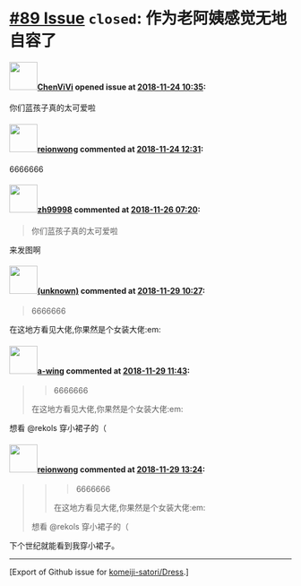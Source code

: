 # [\#89 Issue](https://github.com/komeiji-satori/Dress/issues/89) `closed`: 作为老阿姨感觉无地自容了

#### <img src="https://avatars.githubusercontent.com/u/14738835?u=ec12bc6066e15e101104ee00d2e7af4c20f006e2&v=4" width="50">[ChenViVi](https://github.com/ChenViVi) opened issue at [2018-11-24 10:35](https://github.com/komeiji-satori/Dress/issues/89):

你们蓝孩子真的太可爱啦

#### <img src="https://avatars.githubusercontent.com/u/9636382?u=700c01bfb5bfb9520c97429161ece47b2b282f9a&v=4" width="50">[reionwong](https://github.com/reionwong) commented at [2018-11-24 12:31](https://github.com/komeiji-satori/Dress/issues/89#issuecomment-441364746):

6666666

#### <img src="https://avatars.githubusercontent.com/u/359622?v=4" width="50">[zh99998](https://github.com/zh99998) commented at [2018-11-26 07:20](https://github.com/komeiji-satori/Dress/issues/89#issuecomment-441541193):

> 你们蓝孩子真的太可爱啦

来发图啊

#### <img src="(unknown)" width="50">[(unknown)]((unknown)) commented at [2018-11-29 10:27](https://github.com/komeiji-satori/Dress/issues/89#issuecomment-442783627):

> 6666666

在这地方看见大佬,你果然是个女装大佬:em:

#### <img src="https://avatars.githubusercontent.com/u/18189138?u=6489ecbc7fc4da114a333c63b4e27a944fee797b&v=4" width="50">[a-wing](https://github.com/a-wing) commented at [2018-11-29 11:43](https://github.com/komeiji-satori/Dress/issues/89#issuecomment-442804300):


> > 6666666
> 
> 在这地方看见大佬,你果然是个女装大佬:em:

想看 @rekols 穿小裙子的（

#### <img src="https://avatars.githubusercontent.com/u/9636382?u=700c01bfb5bfb9520c97429161ece47b2b282f9a&v=4" width="50">[reionwong](https://github.com/reionwong) commented at [2018-11-29 13:24](https://github.com/komeiji-satori/Dress/issues/89#issuecomment-442832124):

> > > 6666666
> > 
> > 
> > 在这地方看见大佬,你果然是个女装大佬:em:
> 
> 想看 @rekols 穿小裙子的（

下个世纪就能看到我穿小裙子。


-------------------------------------------------------------------------------



[Export of Github issue for [komeiji-satori/Dress](https://github.com/komeiji-satori/Dress).]
